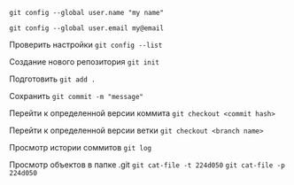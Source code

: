 `git config --global user.name "my name"`

`git config --global user.email my@email`

Проверить настройки `git config --list`

Создание нового репозитория `git init`

Подготовить `git add .`

Сохранить `git commit -m "message"`

Перейти к определенной версии коммита `git checkout <commit hash>`

Перейти к определенной версии ветки `git checkout <branch name>`

Просмотр истории соммитов `git log`

Просмотр объектов в папке .git
`git cat-file -t 224d050`
`git cat-file -p 224d050`